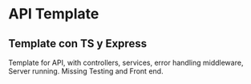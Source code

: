 # API Template

## Template con TS y Express

Template for API, with controllers, services, error handling middleware, Server running.
Missing Testing and Front end.
